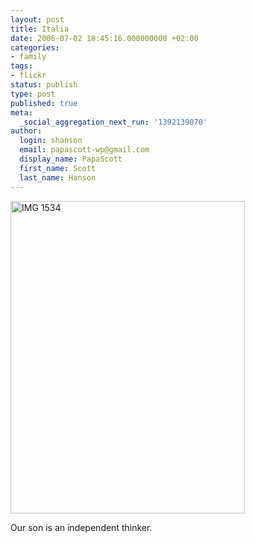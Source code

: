 ```yaml
---
layout: post
title: Italia
date: 2006-07-02 18:45:16.000000000 +02:00
categories:
- family
tags:
- flickr
status: publish
type: post
published: true
meta:
  _social_aggregation_next_run: '1392139070'
author:
  login: shanson
  email: papascott-wp@gmail.com
  display_name: PapaScott
  first_name: Scott
  last_name: Hanson
---
```

<p><a href="http://www.flickr.com/photos/papascott/179878590/" title="Photo Sharing"><img src="http://static.flickr.com/48/179878590_fe817e948e.jpg" width="375" height="500" alt="IMG 1534" /></a></p>
<p>Our son is an independent thinker.</p>
